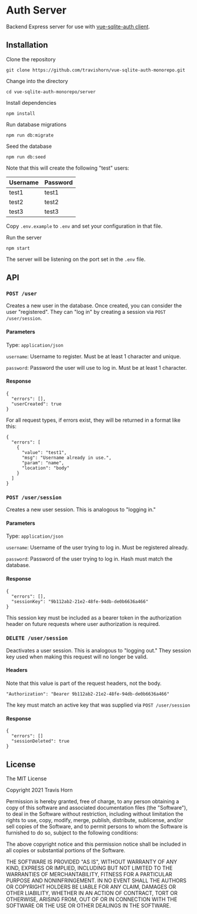 # Auth Server

Backend Express server for use with [vue-sqlite-auth client](https://github.com/travishorn/vue-sqlite-auth-monorepo/tree/master/client).

## Installation

Clone the repository

```
git clone https://github.com/travishorn/vue-sqlite-auth-monorepo.git
```

Change into the directory

```
cd vue-sqlite-auth-monorepo/server
```

Install dependencies

```
npm install
```

Run database migrations

```
npm run db:migrate
```

Seed the database

```
npm run db:seed
```

Note that this will create the following "test" users:

| Username | Password |
|----------|----------|
| test1    | test1    |
| test2    | test2    |
| test3    | test3    |

Copy `.env.example` to `.env` and set your configuration in that file.

Run the server

```
npm start
```

The server will be listening on the port set in the `.env` file.

## API

### `POST /user`

Creates a new user in the database. Once created, you can consider the user "registered". They can "log in" by creating a session via `POST /user/session`.

#### Parameters

Type: `application/json`

`username`: Username to register. Must be at least 1 character and unique.

`password`: Password the user will use to log in. Must be at least 1 character.

#### Response

```
{
  "errors": [],
  "userCreated": true
}
```

For all request types, if errors exist, they will be returned in a format like this:

```
{
  "errors": [
    {
      "value": "test1",
      "msg": "Username already in use.",
      "param": "name",
      "location": "body"
    }
  ]
}
```

### `POST /user/session`

Creates a new user session. This is analogous to "logging in."

#### Parameters

Type: `application/json`

`username`: Username of the user trying to log in. Must be registered already.

`password`: Password of the user trying to log in. Hash must match the database.

#### Response

```
{
  "errors": [],
  "sessionKey": "9b112ab2-21e2-48fe-94db-de0b6636a466"
}
```

This session key must be included as a bearer token in the authorization header on future requests where user authorization is required.

### `DELETE /user/session`

Deactivates a user session. This is analogous to "logging out." They session key used when making this request will no longer be valid.

#### Headers

Note that this value is part of the request headers, not the body.

```
"Authorization": "Bearer 9b112ab2-21e2-48fe-94db-de0b6636a466"
```

The key must match an active key that was supplied via `POST /user/session`

#### Response

```
{
  "errors": []
  "sessionDeleted": true
}
```

## License

The MIT License

Copyright 2021 Travis Horn

Permission is hereby granted, free of charge, to any person obtaining a copy of this software and associated documentation files (the "Software"), to deal in the Software without restriction, including without limitation the rights to use, copy, modify, merge, publish, distribute, sublicense, and/or sell copies of the Software, and to permit persons to whom the Software is furnished to do so, subject to the following conditions:

The above copyright notice and this permission notice shall be included in all copies or substantial portions of the Software.

THE SOFTWARE IS PROVIDED "AS IS", WITHOUT WARRANTY OF ANY KIND, EXPRESS OR IMPLIED, INCLUDING BUT NOT LIMITED TO THE WARRANTIES OF MERCHANTABILITY, FITNESS FOR A PARTICULAR PURPOSE AND NONINFRINGEMENT. IN NO EVENT SHALL THE AUTHORS OR COPYRIGHT HOLDERS BE LIABLE FOR ANY CLAIM, DAMAGES OR OTHER LIABILITY, WHETHER IN AN ACTION OF CONTRACT, TORT OR OTHERWISE, ARISING FROM, OUT OF OR IN CONNECTION WITH THE SOFTWARE OR THE USE OR OTHER DEALINGS IN THE SOFTWARE.
